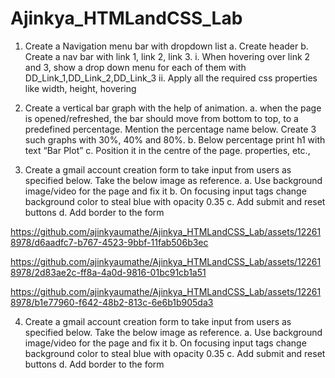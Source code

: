 # Ajinkya_HTMLandCSS_Lab
1. Create a Navigation menu bar with dropdown list
a. Create header
b. Create a nav bar with link 1, link 2, link 3.
i. When hovering over link 2 and 3, show a drop down menu for each of
them with DD_Link_1,DD_Link_2,DD_Link_3
ii. Apply all the required css properties like width, height, hovering




2. Create a vertical bar graph with the help of animation.
a. when the page is opened/refreshed, the bar should move from bottom to top, to
a predefined percentage. Mention the percentage name below. Create 3 such
graphs with 30%, 40% and 80%.
b. Below percentage print h1 with text “Bar Plot”
c. Position it in the centre of the page.
properties, etc.,


3. Create a gmail account creation form to take input from users as specified below. Take
the below image as reference.
a. Use background image/video for the page and fix it
b. On focusing input tags change background color to steal blue with opacity 0.35
c. Add submit and reset buttons
d. Add border to the form

https://github.com/ajinkyaumathe/Ajinkya_HTMLandCSS_Lab/assets/122618978/d6aadfc7-b767-4523-9bbf-11fab506b3ec


https://github.com/ajinkyaumathe/Ajinkya_HTMLandCSS_Lab/assets/122618978/2d83ae2c-ff8a-4a0d-9816-01bc91cb1a51


https://github.com/ajinkyaumathe/Ajinkya_HTMLandCSS_Lab/assets/122618978/b1e77960-f642-48b2-813c-6e6b1b905da3






4. Create a gmail account creation form to take input from users as specified below. Take
the below image as reference.
a. Use background image/video for the page and fix it
b. On focusing input tags change background color to steal blue with opacity 0.35
c. Add submit and reset buttons
d. Add border to the form
